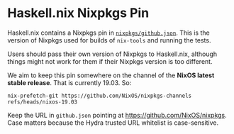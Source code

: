 # Haskell.nix Nixpkgs Pin

Haskell.nix contains a Nixpkgs pin in
[`nixpkgs/github.json`](https://github.com/input-output-hk/haskell.nix/blob/master/nixpkgs/github.json).
This is the version of Nixpkgs used for builds of `nix-tools` and
running the tests.

Users should pass their own version of Nixpkgs to Haskell.nix,
although things might not work for them if their Nixpkgs version is
too different.

We aim to keep this pin somewhere on the channel of the **NixOS latest
stable release**. That is currently 19.03. So:

```
nix-prefetch-git https://github.com/NixOS/nixpkgs-channels refs/heads/nixos-19.03
```

Keep the URL in `github.json` pointing at
<https://github.com/NixOS/nixpkgs>. Case matters because the Hydra
trusted URL whitelist is case-sensitive.
